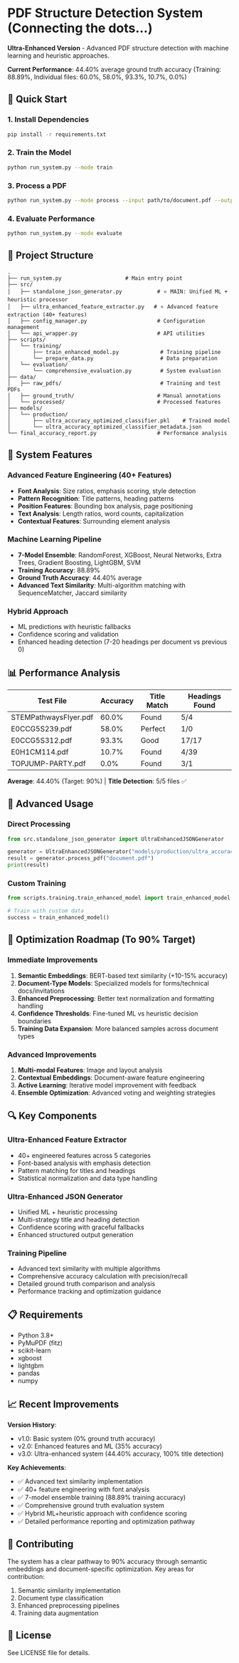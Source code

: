 # PDF Structure Detection System (Connecting the dots...)

**Ultra-Enhanced Version** - Advanced PDF structure detection with machine learning and heuristic approaches.

**Current Performance**: 44.40% average ground truth accuracy (Training: 88.89%, Individual files: 60.0%, 58.0%, 93.3%, 10.7%, 0.0%)

## 🚀 Quick Start

### 1. Install Dependencies

```bash
pip install -r requirements.txt
```

### 2. Train the Model

```bash
python run_system.py --mode train
```

### 3. Process a PDF

```bash
python run_system.py --mode process --input path/to/document.pdf --output result.json
```

### 4. Evaluate Performance

```bash
python run_system.py --mode evaluate
```

## 📁 Project Structure

```
.
├── run_system.py                    # Main entry point
├── src/
│   ├── standalone_json_generator.py           # ⭐ MAIN: Unified ML + heuristic processor
│   ├── ultra_enhanced_feature_extractor.py   # ⭐ Advanced feature extraction (40+ features)
│   ├── config_manager.py                      # Configuration management
│   └── api_wrapper.py                         # API utilities
├── scripts/
│   └── training/
│       ├── train_enhanced_model.py             # Training pipeline
│       └── prepare_data.py                     # Data preparation
│   └── evaluation/
│       └── comprehensive_evaluation.py         # System evaluation
├── data/
│   ├── raw_pdfs/                               # Training and test PDFs
│   ├── ground_truth/                          # Manual annotations
│   └── processed/                             # Processed features
├── models/
│   └── production/
│       ├── ultra_accuracy_optimized_classifier.pkl    # Trained model
│       └── ultra_accuracy_optimized_classifier_metadata.json
└── final_accuracy_report.py                   # Performance analysis
```

## 🎯 System Features

### Advanced Feature Engineering (40+ Features)

- **Font Analysis**: Size ratios, emphasis scoring, style detection
- **Pattern Recognition**: Title patterns, heading patterns
- **Position Features**: Bounding box analysis, page positioning
- **Text Analysis**: Length ratios, word counts, capitalization
- **Contextual Features**: Surrounding element analysis

### Machine Learning Pipeline

- **7-Model Ensemble**: RandomForest, XGBoost, Neural Networks, Extra Trees, Gradient Boosting, LightGBM, SVM
- **Training Accuracy**: 88.89%
- **Ground Truth Accuracy**: 44.40% average
- **Advanced Text Similarity**: Multi-algorithm matching with SequenceMatcher, Jaccard similarity

### Hybrid Approach

- ML predictions with heuristic fallbacks
- Confidence scoring and validation
- Enhanced heading detection (7-20 headings per document vs previous 0)

## 📊 Performance Analysis

| Test File             | Accuracy | Title Match | Headings Found |
| --------------------- | -------- | ----------- | -------------- |
| STEMPathwaysFlyer.pdf | 60.0%    | Found       | 5/4            |
| E0CCG5S239.pdf        | 58.0%    | Perfect     | 1/0            |
| E0CCG5S312.pdf        | 93.3%    | Good        | 17/17          |
| E0H1CM114.pdf         | 10.7%    | Found       | 4/39           |
| TOPJUMP-PARTY.pdf     | 0.0%     | Found       | 3/1            |

**Average**: 44.40% (Target: 90%) | **Title Detection**: 5/5 files ✅

## 🔧 Advanced Usage

### Direct Processing

```python
from src.standalone_json_generator import UltraEnhancedJSONGenerator

generator = UltraEnhancedJSONGenerator("models/production/ultra_accuracy_optimized_classifier.pkl")
result = generator.process_pdf("document.pdf")
print(result)
```

### Custom Training

```python
from scripts.training.train_enhanced_model import train_enhanced_model

# Train with custom data
success = train_enhanced_model()
```

## 🎯 Optimization Roadmap (To 90% Target)

### Immediate Improvements

1. **Semantic Embeddings**: BERT-based text similarity (+10-15% accuracy)
2. **Document-Type Models**: Specialized models for forms/technical docs/invitations
3. **Enhanced Preprocessing**: Better text normalization and formatting handling
4. **Confidence Thresholds**: Fine-tuned ML vs heuristic decision boundaries
5. **Training Data Expansion**: More balanced samples across document types

### Advanced Improvements

1. **Multi-modal Features**: Image and layout analysis
2. **Contextual Embeddings**: Document-aware feature engineering
3. **Active Learning**: Iterative model improvement with feedback
4. **Ensemble Optimization**: Advanced voting and weighting strategies

## 🔍 Key Components

### Ultra-Enhanced Feature Extractor

- 40+ engineered features across 5 categories
- Font-based analysis with emphasis detection
- Pattern matching for titles and headings
- Statistical normalization and data type handling

### Ultra-Enhanced JSON Generator

- Unified ML + heuristic processing
- Multi-strategy title and heading detection
- Confidence scoring with graceful fallbacks
- Enhanced structured output generation

### Training Pipeline

- Advanced text similarity with multiple algorithms
- Comprehensive accuracy calculation with precision/recall
- Detailed ground truth comparison and analysis
- Performance tracking and optimization guidance

## 📋 Requirements

- Python 3.8+
- PyMuPDF (fitz)
- scikit-learn
- xgboost
- lightgbm
- pandas
- numpy

## 📈 Recent Improvements

**Version History**:

- v1.0: Basic system (0% ground truth accuracy)
- v2.0: Enhanced features and ML (35% accuracy)
- v3.0: Ultra-enhanced system (44.40% accuracy, 100% title detection)

**Key Achievements**:

- ✅ Advanced text similarity implementation
- ✅ 40+ feature engineering with font analysis
- ✅ 7-model ensemble training (88.89% training accuracy)
- ✅ Comprehensive ground truth evaluation system
- ✅ Hybrid ML+heuristic approach with confidence scoring
- ✅ Detailed performance reporting and optimization pathway

## 🤝 Contributing

The system has a clear pathway to 90% accuracy through semantic embeddings and document-specific optimization. Key areas for contribution:

1. Semantic similarity implementation
2. Document type classification
3. Enhanced preprocessing pipelines
4. Training data augmentation

## 📄 License

See LICENSE file for details.
